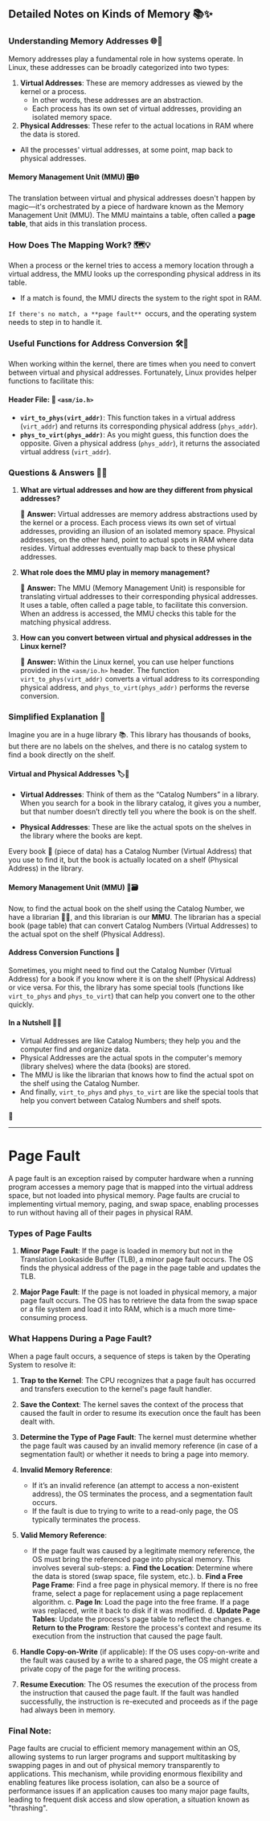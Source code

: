 ## Detailed Notes on Kinds of Memory 📚✨

### Understanding Memory Addresses 🌐💾

Memory addresses play a fundamental role in how systems operate. In Linux, these addresses can be broadly categorized into two types:

1. **Virtual Addresses**: These are memory addresses as viewed by the kernel or a process. 
   - In other words, these addresses are an abstraction. 
   - Each process has its own set of virtual addresses, providing an isolated memory space.
2. **Physical Addresses**: These refer to the actual locations in RAM where the data is stored. 
- All the processes' virtual addresses, at some point, map back to physical addresses.

#### Memory Management Unit (MMU) 🎛️🌐

The translation between virtual and physical addresses doesn't happen by magic—it's orchestrated by a piece of hardware known as the Memory Management Unit (MMU). The MMU maintains a table, often called a **page table**, that aids in this translation process. 

### How Does The Mapping Work? 🗺️💡

When a process or the kernel tries to access a memory location through a virtual address, the MMU looks up the corresponding physical address in its table. 

- If a match is found, the MMU directs the system to the right spot in RAM.

`If there's no match, a **page fault** `occurs, and the operating system needs to step in to handle it.

### Useful Functions for Address Conversion 🛠️🔄

When working within the kernel, there are times when you need to convert between virtual and physical addresses. Fortunately, Linux provides helper functions to facilitate this:

#### Header File: 📜 `<asm/io.h>`

- **`virt_to_phys(virt_addr)`**: This function takes in a virtual address (`virt_addr`) and returns its corresponding physical address (`phys_addr`).
- **`phys_to_virt(phys_addr)`**: As you might guess, this function does the opposite. Given a physical address (`phys_addr`), it returns the associated virtual address (`virt_addr`).

### Questions & Answers 🤔💡

1. **What are virtual addresses and how are they different from physical addresses?**

   📜 **Answer:** Virtual addresses are memory address abstractions used by the kernel or a process. Each process views its own set of virtual addresses, providing an illusion of an isolated memory space. Physical addresses, on the other hand, point to actual spots in RAM where data resides. Virtual addresses eventually map back to these physical addresses.

2. **What role does the MMU play in memory management?**

   📜 **Answer:** The MMU (Memory Management Unit) is responsible for translating virtual addresses to their corresponding physical addresses. It uses a table, often called a page table, to facilitate this conversion. When an address is accessed, the MMU checks this table for the matching physical address.

3. **How can you convert between virtual and physical addresses in the Linux kernel?**

   📜 **Answer:** Within the Linux kernel, you can use helper functions provided in the `<asm/io.h>` header. The function `virt_to_phys(virt_addr)` converts a virtual address to its corresponding physical address, and `phys_to_virt(phys_addr)` performs the reverse conversion.

### Simplified Explanation 🌟


Imagine you are in a huge library 📚. This library has thousands of books, but there are no labels on the shelves, and there is no catalog system to find a book directly on the shelf.

#### Virtual and Physical Addresses 🏷️📘
- **Virtual Addresses**: Think of them as the “Catalog Numbers” in a library. When you search for a book in the library catalog, it gives you a number, but that number doesn’t directly tell you where the book is on the shelf.
  
- **Physical Addresses**: These are like the actual spots on the shelves in the library where the books are kept.

Every book 📘 (piece of data) has a Catalog Number (Virtual Address) that you use to find it, but the book is actually located on a shelf (Physical Address) in the library.

#### Memory Management Unit (MMU) 🧠🗃️
Now, to find the actual book on the shelf using the Catalog Number, we have a librarian 🧑‍🏫, and this librarian is our **MMU**. The librarian has a special book (page table) that can convert Catalog Numbers (Virtual Addresses) to the actual spot on the shelf (Physical Address).

#### Address Conversion Functions 🔄
Sometimes, you might need to find out the Catalog Number (Virtual Address) for a book if you know where it is on the shelf (Physical Address) or vice versa. For this, the library has some special tools (functions like `virt_to_phys` and `phys_to_virt`) that can help you convert one to the other quickly.

#### In a Nutshell 🌰📖
- Virtual Addresses are like Catalog Numbers; they help you and the computer find and organize data.
- Physical Addresses are the actual spots in the computer's memory (library shelves) where the data (books) are stored.
- The MMU is like the librarian that knows how to find the actual spot on the shelf using the Catalog Number.
- And finally, `virt_to_phys` and `phys_to_virt` are like the special tools that help you convert between Catalog Numbers and shelf spots.

🌟

---
# Page Fault

A page fault is an exception raised by computer hardware when a running program accesses a memory page that is mapped into the virtual address space, but not loaded into physical memory. Page faults are crucial to implementing virtual memory, paging, and swap space, enabling processes to run without having all of their pages in physical RAM.

### Types of Page Faults

1. **Minor Page Fault**: If the page is loaded in memory but not in the Translation Lookaside Buffer (TLB), a minor page fault occurs. The OS finds the physical address of the page in the page table and updates the TLB.

2. **Major Page Fault**: If the page is not loaded in physical memory, a major page fault occurs. The OS has to retrieve the data from the swap space or a file system and load it into RAM, which is a much more time-consuming process.

### What Happens During a Page Fault?

When a page fault occurs, a sequence of steps is taken by the Operating System to resolve it:

1. **Trap to the Kernel**: 
   The CPU recognizes that a page fault has occurred and transfers execution to the kernel's page fault handler.

2. **Save the Context**:
   The kernel saves the context of the process that caused the fault in order to resume its execution once the fault has been dealt with.

3. **Determine the Type of Page Fault**:
   The kernel must determine whether the page fault was caused by an invalid memory reference (in case of a segmentation fault) or whether it needs to bring a page into memory.

4. **Invalid Memory Reference**:
   - If it’s an invalid reference (an attempt to access a non-existent address), the OS terminates the process, and a segmentation fault occurs.
   - If the fault is due to trying to write to a read-only page, the OS typically terminates the process.
   
5. **Valid Memory Reference**:
   - If the page fault was caused by a legitimate memory reference, the OS must bring the referenced page into physical memory. This involves several sub-steps:
     a. **Find the Location**: Determine where the data is stored (swap space, file system, etc.).
     b. **Find a Free Page Frame**: Find a free page in physical memory. If there is no free frame, select a page for replacement using a page replacement algorithm.
     c. **Page In**: Load the page into the free frame. If a page was replaced, write it back to disk if it was modified.
     d. **Update Page Tables**: Update the process's page table to reflect the changes.
     e. **Return to the Program**: Restore the process's context and resume its execution from the instruction that caused the page fault.

6. **Handle Copy-on-Write** (if applicable):
   If the OS uses copy-on-write and the fault was caused by a write to a shared page, the OS might create a private copy of the page for the writing process.

7. **Resume Execution**:
   The OS resumes the execution of the process from the instruction that caused the page fault. If the fault was handled successfully, the instruction is re-executed and proceeds as if the page had always been in memory.

### Final Note:

Page faults are crucial to efficient memory management within an OS, allowing systems to run larger programs and support multitasking by swapping pages in and out of physical memory transparently to applications. This mechanism, while providing enormous flexibility and enabling features like process isolation, can also be a source of performance issues if an application causes too many major page faults, leading to frequent disk access and slow operation, a situation known as "thrashing".

